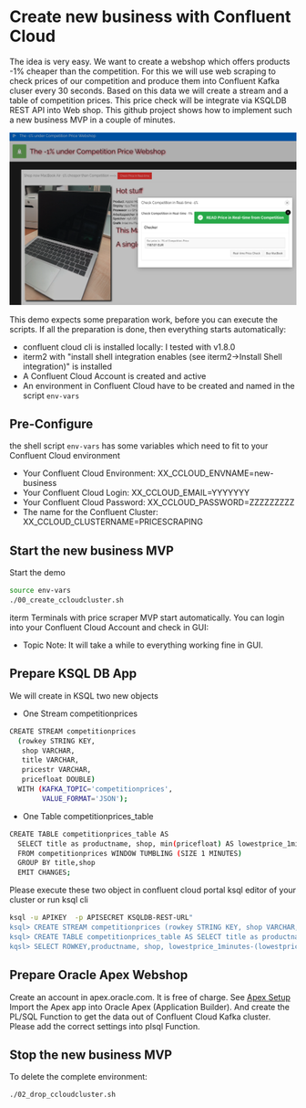 # Create new business with Confluent Cloud
The idea is very easy. We want to create a webshop which offers products -1% cheaper than the competition.
For this we will use web scraping to check prices of our competition and produce them into Confluent Kafka cluser every 30 seconds.
Based on this data we will create a stream and a table of competition prices. This price check will be integrate via KSQLDB REST API into Web shop.
This github project shows how to implement such a new business MVP in a couple of minutes.

![Webshop Sample](img/webshop_sample.png)

This demo expects some preparation work, before you can execute the scripts. If all the preparation is done, then everything starts automatically:
* confluent cloud cli is installed locally: I tested with v1.8.0
* iterm2 with "install shell integration enables (see iterm2->Install Shell integration)" is installed
* A Confluent Cloud Account is created and active
* An environment in Confluent Cloud have to be created and named in the script `env-vars`

## Pre-Configure
the shell script `env-vars` has some variables which need to fit to your Confluent Cloud environment
* Your Confluent Cloud Environment:  XX_CCLOUD_ENVNAME=new-business
* Your Confluent Cloud Login: XX_CCLOUD_EMAIL=YYYYYYY
* Your Confluent Cloud Password: XX_CCLOUD_PASSWORD=ZZZZZZZZZ
* The name for the Confluent Cluster: XX_CCLOUD_CLUSTERNAME=PRICESCRAPING

## Start the new business MVP
Start the demo
```bash
source env-vars
./00_create_ccloudcluster.sh
```
iterm Terminals with price scraper MVP start automatically. You can login into your Confluent Cloud Account and check in GUI:
* Topic
Note: It will take a while to everything working fine in GUI.

## Prepare KSQL DB App
We will create in KSQL two new objects
* One Stream competitionprices
```bash
CREATE STREAM competitionprices
  (rowkey STRING KEY,
   shop VARCHAR,
   title VARCHAR,
   pricestr VARCHAR,
   pricefloat DOUBLE)
  WITH (KAFKA_TOPIC='competitionprices',
        VALUE_FORMAT='JSON');
```
* One Table competitionprices_table
```bash
CREATE TABLE competitionprices_table AS
  SELECT title as productname, shop, min(pricefloat) AS lowestprice_1minutes
  FROM competitionprices WINDOW TUMBLING (SIZE 1 MINUTES)
  GROUP BY title,shop
  EMIT CHANGES;
```
Please execute these two object in confluent cloud portal ksql editor of your cluster or run ksql cli
```bash
ksql -u APIKEY  -p APISECRET KSQLDB-REST-URL"
ksql> CREATE STREAM competitionprices (rowkey STRING KEY, shop VARCHAR, title VARCHAR, pricestr VARCHAR, pricefloat DOUBLE) WITH (KAFKA_TOPIC='competitionprices',   VALUE_FORMAT='JSON');
ksql> CREATE TABLE competitionprices_table AS SELECT title as productname, shop, min(pricefloat) AS lowestprice_1minutes FROM competitionprices WINDOW TUMBLING (SIZE 1 MINUTES) GROUP BY title,shop EMIT CHANGES;
kqsl> SELECT ROWKEY,productname, shop, lowestprice_1minutes-(lowestprice_1minutes/100) as ourPrice from competitionprices_table emit changes limit 1;
```

## Prepare Oracle Apex Webshop
Create an account in apex.oracle.com. It is free of charge. See [Apex Setup](https://github.com/ora0600/create-new-business-with-confluent-cloud/tree/master/oracle_apex)
Import the Apex app into Oracle Apex (Application Builder).
And create the PL/SQL Function to get the data out of Confluent Cloud Kafka cluster. Please add the correct settings into plsql Function. 

## Stop the new business MVP
To delete the complete environment:
```bash
./02_drop_ccloudcluster.sh
```


